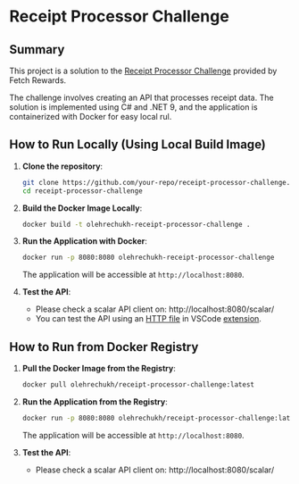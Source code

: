 
# Receipt Processor Challenge

## Summary
This project is a solution to the [Receipt Processor Challenge](https://github.com/fetch-rewards/receipt-processor-challenge/tree/main) provided by Fetch Rewards. 

The challenge involves creating an API that processes receipt data. The solution is implemented using C# and .NET 9, and the application is containerized with Docker for easy local rul.

## How to Run Locally (Using Local Build Image)

1. **Clone the repository**:
   ```bash
   git clone https://github.com/your-repo/receipt-processor-challenge.git
   cd receipt-processor-challenge
   ```

2. **Build the Docker Image Locally**:
      ```bash
      docker build -t olehrechukh-receipt-processor-challenge .
      ```

3. **Run the Application with Docker**:
      ```bash
      docker run -p 8080:8080 olehrechukh-receipt-processor-challenge
      ```
   The application will be accessible at `http://localhost:8080`.

4. **Test the API**:
    - Please check a scalar API client on: http://localhost:8080/scalar/
    - You can test the API using an [HTTP file](receipt.processor/receipt.processor.http) in VSCode [extension](https://marketplace.visualstudio.com/items?itemName=humao.rest-client).
## How to Run from Docker Registry

1. **Pull the Docker Image from the Registry**:
     ```bash
     docker pull olehrechukh/receipt-processor-challenge:latest
     ```

2. **Run the Application from the Registry**:
      ```bash
      docker run -p 8080:8080 olehrechukh/receipt-processor-challenge:latest
      ```
   The application will be accessible at `http://localhost:8080`.

3. **Test the API**:
    - Please check a scalar API client on: http://localhost:8080/scalar/